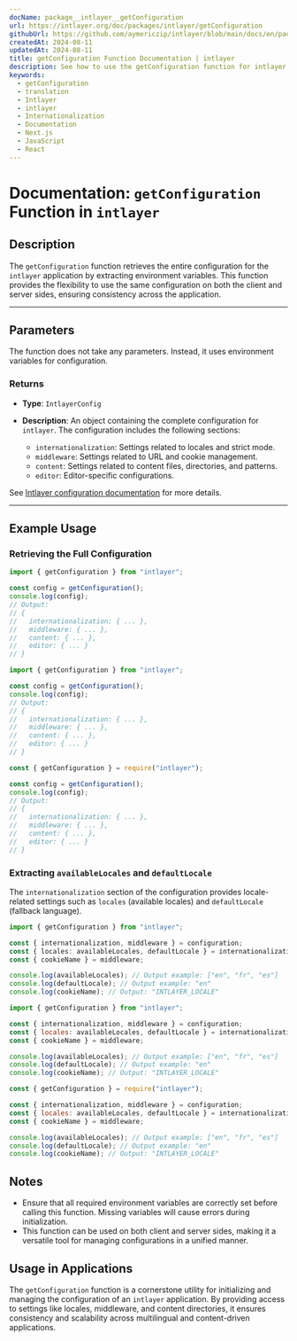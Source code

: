 ```yaml
---
docName: package__intlayer__getConfiguration
url: https://intlayer.org/doc/packages/intlayer/getConfiguration
githubUrl: https://github.com/aymericzip/intlayer/blob/main/docs/en/packages/intlayer/getConfiguration.md
createdAt: 2024-08-11
updatedAt: 2024-08-11
title: getConfiguration Function Documentation | intlayer
description: See how to use the getConfiguration function for intlayer package
keywords:
  - getConfiguration
  - translation
  - Intlayer
  - intlayer
  - Internationalization
  - Documentation
  - Next.js
  - JavaScript
  - React
---
```


# Documentation: `getConfiguration` Function in `intlayer`

## Description

The `getConfiguration` function retrieves the entire configuration for the `intlayer` application by extracting environment variables. This function provides the flexibility to use the same configuration on both the client and server sides, ensuring consistency across the application.

---

## Parameters

The function does not take any parameters. Instead, it uses environment variables for configuration.

### Returns

- **Type**: `IntlayerConfig`
- **Description**: An object containing the complete configuration for `intlayer`. The configuration includes the following sections:

  - `internationalization`: Settings related to locales and strict mode.
  - `middleware`: Settings related to URL and cookie management.
  - `content`: Settings related to content files, directories, and patterns.
  - `editor`: Editor-specific configurations.

See [Intlayer configuration documentation](https://github.com/aymericzip/intlayer/blob/main/docs/{{locale}}/configuration.md) for more details.

---

## Example Usage

### Retrieving the Full Configuration

```typescript codeFormat="typescript"
import { getConfiguration } from "intlayer";

const config = getConfiguration();
console.log(config);
// Output:
// {
//   internationalization: { ... },
//   middleware: { ... },
//   content: { ... },
//   editor: { ... }
// }
```

```javascript codeFormat="esm"
import { getConfiguration } from "intlayer";

const config = getConfiguration();
console.log(config);
// Output:
// {
//   internationalization: { ... },
//   middleware: { ... },
//   content: { ... },
//   editor: { ... }
// }
```

```javascript codeFormat="commonjs"
const { getConfiguration } = require("intlayer");

const config = getConfiguration();
console.log(config);
// Output:
// {
//   internationalization: { ... },
//   middleware: { ... },
//   content: { ... },
//   editor: { ... }
// }
```

### Extracting `availableLocales` and `defaultLocale`

The `internationalization` section of the configuration provides locale-related settings such as `locales` (available locales) and `defaultLocale` (fallback language).

```typescript codeFormat="typescript"
import { getConfiguration } from "intlayer";

const { internationalization, middleware } = configuration;
const { locales: availableLocales, defaultLocale } = internationalization;
const { cookieName } = middleware;

console.log(availableLocales); // Output example: ["en", "fr", "es"]
console.log(defaultLocale); // Output example: "en"
console.log(cookieName); // Output: "INTLAYER_LOCALE"
```

```javascript codeFormat="esm"
import { getConfiguration } from "intlayer";

const { internationalization, middleware } = configuration;
const { locales: availableLocales, defaultLocale } = internationalization;
const { cookieName } = middleware;

console.log(availableLocales); // Output example: ["en", "fr", "es"]
console.log(defaultLocale); // Output example: "en"
console.log(cookieName); // Output: "INTLAYER_LOCALE"
```

```javascript codeFormat="commonjs"
const { getConfiguration } = require("intlayer");

const { internationalization, middleware } = configuration;
const { locales: availableLocales, defaultLocale } = internationalization;
const { cookieName } = middleware;

console.log(availableLocales); // Output example: ["en", "fr", "es"]
console.log(defaultLocale); // Output example: "en"
console.log(cookieName); // Output: "INTLAYER_LOCALE"
```

## Notes

- Ensure that all required environment variables are correctly set before calling this function. Missing variables will cause errors during initialization.
- This function can be used on both client and server sides, making it a versatile tool for managing configurations in a unified manner.

## Usage in Applications

The `getConfiguration` function is a cornerstone utility for initializing and managing the configuration of an `intlayer` application. By providing access to settings like locales, middleware, and content directories, it ensures consistency and scalability across multilingual and content-driven applications.
